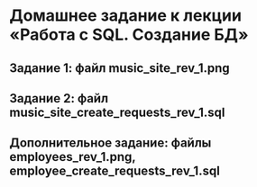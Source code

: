 # Домашнее задание к лекции «Работа с SQL. Создание БД»

## Задание 1: файл music_site_rev_1.png
## Задание 2: файл music_site_create_requests_rev_1.sql

## Дополнительное задание: файлы employees_rev_1.png, employee_create_requests_rev_1.sql